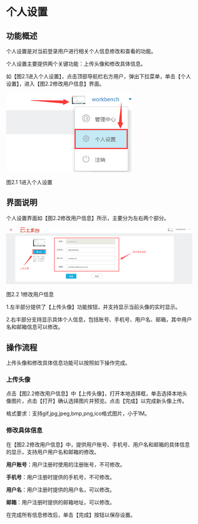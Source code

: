 # 个人设置

## 功能概述

个人设置是对当前登录用户进行相关个人信息修改和查看的功能。

个人设置主要提供两个关键功能：上传头像和修改具体信息。

如【图2.1进入个人设置】，点击顶部导航栏右方用户，弹出下拉菜单，单击【个人设置】，进入【图2.2修改用户信息】界面。

![](/articles/workbench/2-/image/image4.png)
 
图2.1 1进入个人设置

## 界面说明

个人设置界面如【图2.2修改用户信息】所示，主要分为左右两个部分。

![](/articles/workbench/2-/image/image5.png)
 
图2.2 1修改用户信息

1.左半部分提供了【上传头像】功能按钮，并支持显示当前头像的实时显示。

2.右半部分支持显示具体个人信息，包括账号、手机号、用户名、邮箱，其中用户名和邮箱信息可以修改。

## 操作流程

上传头像和修改具体信息功能可以按照如下操作完成。

### 上传头像

点击【图2.2修改用户信息】中【上传头像】，打开本地选择框，单击选择本地头像图片，点击【打开】确认选择图片并预览。点击【完成】以完成新头像上传。

格式要求：支持gif,jpg,jpeg,bmp,png,ico格式图片，小于1M。

### 修改具体信息

在【图2.2修改用户信息】中，提供用户账号、手机号、用户名和邮箱的具体信息的显示，支持用户用户名和邮箱的修改。

**用户账号**：用户注册时使用的注册账号，不可修改。

**手机号**：用户注册时提供的手机号，不可修改。

**用户名**：用户注册时提供的用户名，可以修改。

**邮箱**：用户注册时提供的邮箱地址，可以修改。

在完成所有信息修改后，单击【完成】按钮以保存设置。
